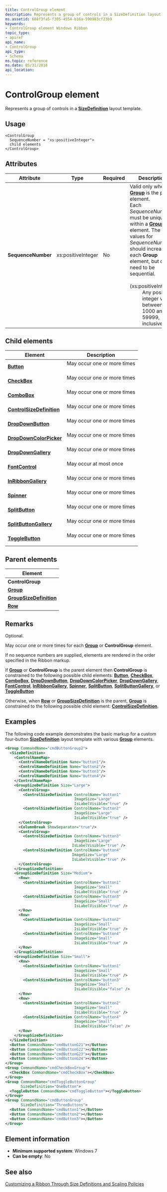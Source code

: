 ```yaml
---
title: ControlGroup element
description: Represents a group of controls in a SizeDefinition layout template.
ms.assetid: 688f3fa5-f305-4554-b16a-590983cf23b9
keywords:
- ControlGroup element Windows Ribbon
topic_type:
- apiref
api_name:
- ControlGroup
api_type:
- Schema
ms.topic: reference
ms.date: 05/31/2018
api_location: 
---
```


# ControlGroup element

Represents a group of controls in a [**SizeDefinition**](windowsribbon-element-sizedefinition.md) layout template.

## Usage

``` syntax
<ControlGroup
  SequenceNumber = "xs:positiveInteger">
  child elements
</ControlGroup>
```

## Attributes



<table>
<colgroup>
<col style="width: 25%" />
<col style="width: 25%" />
<col style="width: 25%" />
<col style="width: 25%" />
</colgroup>
<thead>
<tr class="header">
<th>Attribute</th>
<th>Type</th>
<th>Required</th>
<th>Description</th>
</tr>
</thead>
<tbody>
<tr class="odd">
<td><strong>SequenceNumber</strong><br/></td>
<td>xs:positiveInteger<br/></td>
<td>No<br/></td>
<td>Valid only when <a href="windowsribbon-element-group.md"><strong>Group</strong></a> is the parent element.<br/> Each <em>SequenceNumber</em> must be unique within a <a href="windowsribbon-element-group.md"><strong>Group</strong></a> element. The values for <em>SequenceNumber</em> should increase for each <strong>Group</strong> element, but do not need to be sequential. <br/> <br/>
<dt><span></span><span></span><strong></strong> (xs:positiveInteger)<br/> </dt> <dd> Any positive integer value between 1000 and 59999, inclusive.<br/> </dd> </dl></td>
</tr>
</tbody>
</table>



## Child elements



| Element                                                                                 | Description                                        |
|-----------------------------------------------------------------------------------------|----------------------------------------------------|
| [**Button**](windowsribbon-element-button.md)<br/>                               | May occur one or more times<br/> <br/> |
| [**CheckBox**](windowsribbon-element-checkbox.md)<br/>                           | May occur one or more times<br/> <br/> |
| [**ComboBox**](windowsribbon-element-combobox.md)<br/>                           | May occur one or more times<br/> <br/> |
| [**ControlSizeDefinition**](windowsribbon-element-controlsizedefinition.md)<br/> | May occur one or more times<br/> <br/> |
| [**DropDownButton**](windowsribbon-element-dropdownbutton.md)<br/>               | May occur one or more times<br/> <br/> |
| [**DropDownColorPicker**](windowsribbon-element-dropdowncolorpicker.md)<br/>     | May occur one or more times<br/> <br/> |
| [**DropDownGallery**](windowsribbon-element-dropdowngallery.md)<br/>             | May occur one or more times<br/> <br/> |
| [**FontControl**](windowsribbon-element-fontcontrol.md)<br/>                     | May occur at most once<br/> <br/>      |
| [**InRibbonGallery**](windowsribbon-element-inribbongallery.md)<br/>             | May occur one or more times<br/> <br/> |
| [**Spinner**](windowsribbon-element-spinner.md)<br/>                             | May occur one or more times<br/> <br/> |
| [**SplitButton**](windowsribbon-element-splitbutton.md)<br/>                     | May occur one or more times<br/> <br/> |
| [**SplitButtonGallery**](windowsribbon-element-splitbuttongallery.md)<br/>       | May occur one or more times<br/> <br/> |
| [**ToggleButton**](windowsribbon-element-togglebutton.md)<br/>                   | May occur one or more times<br/> <br/> |



## Parent elements



| Element                                                                             |
|-------------------------------------------------------------------------------------|
| **ControlGroup**<br/>                                                         |
| [**Group**](windowsribbon-element-group.md)<br/>                             |
| [**GroupSizeDefinition**](windowsribbon-element-groupsizedefinition.md)<br/> |
| [**Row**](windowsribbon-element-row.md)<br/>                                 |



## Remarks

Optional.

May occur one or more times for each [**Group**](windowsribbon-element-group.md) or **ControlGroup** element.

If no sequence numbers are supplied, elements are rendered in the order specified in the Ribbon markup.

If [**Group**](windowsribbon-element-group.md) or **ControlGroup** is the parent element then **ControlGroup** is constrained to the following possible child elements: [**Button**](windowsribbon-element-button.md), [**CheckBox**](windowsribbon-element-checkbox.md), [**ComboBox**](windowsribbon-element-combobox.md), [**DropDownButton**](windowsribbon-element-dropdownbutton.md), [**DropDownColorPicker**](windowsribbon-element-dropdowncolorpicker.md), [**DropDownGallery**](windowsribbon-element-dropdowngallery.md), [**FontControl**](windowsribbon-element-fontcontrol.md), [**InRibbonGallery**](windowsribbon-element-inribbongallery.md), [**Spinner**](windowsribbon-element-spinner.md), [**SplitButton**](windowsribbon-element-splitbutton.md), [**SplitButtonGallery**](windowsribbon-element-splitbuttongallery.md), or [**ToggleButton**](windowsribbon-element-togglebutton.md)

Otherwise, when [**Row**](windowsribbon-element-row.md) or [**GroupSizeDefinition**](windowsribbon-element-groupsizedefinition.md) is the parent, [**Group**](windowsribbon-element-group.md) is constrained to the following possible child element: [**ControlSizeDefinition**](windowsribbon-element-controlsizedefinition.md).

## Examples

The following code example demonstrates the basic markup for a custom four-button [**SizeDefinition**](windowsribbon-element-sizedefinition.md) layout template with various [**Group**](windowsribbon-element-group.md) elements.


```XML
<Group CommandName="cmdButtonGroup2">
  <SizeDefinition>
    <ControlNameMap>
      <ControlNameDefinition Name="button1"/>
      <ControlNameDefinition Name="button2"/>
      <ControlNameDefinition Name="button3"/>
      <ControlNameDefinition Name="button4"/>
    </ControlNameMap>
    <GroupSizeDefinition Size="Large">
      <ControlGroup>
        <ControlSizeDefinition ControlName="button1"
                               ImageSize="Large"
                               IsLabelVisible="true" />
        <ControlSizeDefinition ControlName="button2"
                               ImageSize="Large"
                               IsLabelVisible="true" />
      </ControlGroup>
      <ColumnBreak ShowSeparator="true"/>
      <ControlGroup>
        <ControlSizeDefinition ControlName="button3"
                               ImageSize="Large"
                              IsLabelVisible="true" />
        <ControlSizeDefinition ControlName="button4"
                              ImageSize="Large"
                              IsLabelVisible="true" />
      </ControlGroup>
    </GroupSizeDefinition>
    <GroupSizeDefinition Size="Medium">
      <Row>
        <ControlSizeDefinition ControlName="button1"
                               ImageSize="Small"
                               IsLabelVisible="true" />
        <ControlSizeDefinition ControlName="button3"
                               ImageSize="Small"
                               IsLabelVisible="true" />
      </Row>
      <Row>
        <ControlSizeDefinition ControlName="button2"
                               ImageSize="Small"
                               IsLabelVisible="true" />
        <ControlSizeDefinition ControlName="button4"
                               ImageSize="Small"
                               IsLabelVisible="true" />
      </Row>
    </GroupSizeDefinition>
    <GroupSizeDefinition Size="Small">
      <Row>
        <ControlSizeDefinition ControlName="button1"
                               ImageSize="Small"
                               IsLabelVisible="true" />
        <ControlSizeDefinition ControlName="button3"
                               ImageSize="Small"
                               IsLabelVisible="false" />
      </Row>
      <Row>
        <ControlSizeDefinition ControlName="button2"
                               ImageSize="Small"
                               IsLabelVisible="true" />
        <ControlSizeDefinition ControlName="button4"
                               ImageSize="Small"
                               IsLabelVisible="false" />
      </Row>
    </GroupSizeDefinition>
  </SizeDefinition>
  <Button CommandName="cmdButtonG21"></Button>
  <Button CommandName="cmdButtonG22"></Button>
  <Button CommandName="cmdButtonG23"></Button>
  <Button CommandName="cmdButtonG24"></Button>
</Group>
<Group CommandName="cmdCheckBoxGroup">
  <CheckBox CommandName="cmdCheckBox"></CheckBox>
</Group>
<Group CommandName="cmdToggleButtonGroup"
       SizeDefinition="OneButton">
  <ToggleButton CommandName="cmdToggleButton"></ToggleButton>
</Group>
<Group CommandName="cmdButtonGroup"
       SizeDefinition="ThreeButtons">
  <Button CommandName="cmdButton1"></Button>
  <Button CommandName="cmdButton2"></Button>
  <Button CommandName="cmdButton3"></Button>
</Group>
```



## Element information

* **Minimum supported system**: Windows 7
* **Can be empty**: No



## See also

<dl> <dt>

[Customizing a Ribbon Through Size Definitions and Scaling Policies](windowsribbon-templates.md)
</dt> </dl>

 

 





